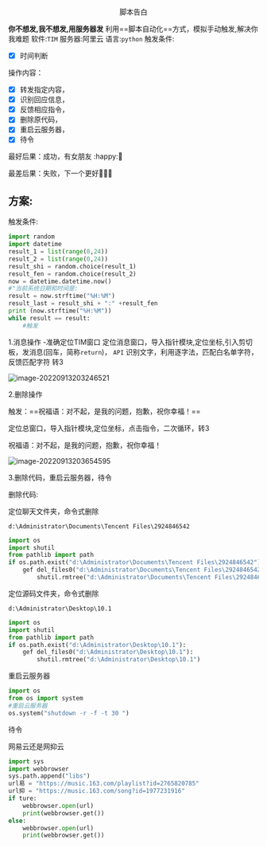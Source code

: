 <center>脚本告白</center>

**你不想发,我不想发,用服务器发**
利用==脚本自动化==方式，模拟手动触发,解决你我难题
软件:`TIM`
服务器:阿里云
语言:`python`
触发条件:

 - [x] 时间判断

操作内容：

 - [x] 转发指定内容，
 - [x] 识别回应信息，
 - [x] 反馈相应指令，
 - [x] 删除原代码，
 - [x] 重启云服务器，
 - [x] 待令 

最好后果：成功，有女朋友 :happy:💖

最差后果：失败，下一个更好🥳🥳🥳

## 方案:

触发条件:

```python
import random 
import datetime
result_1 = list(range(0,24))
result_2 = list(range(0,24))
result_shi = random.choice(result_1)
result_fen = random.choice(result_2)
now = datetime.datetime.now()
#"当前系统日期和时间是: 
result = now.strftime("%H:%M")
result_last = result_shi + ":" +result_fen
print (now.strftime("%H:%M"))
while result == result:
    #触发
```



1.消息操作 -准确定位TIM窗口
定位消息窗口，导入指针模块,定位坐标,引入剪切板，发消息(回车，简称`return`)， `API` 识别文字，利用逐字法，匹配白名单字符，反馈匹配字符 转3

![image-20220913203246521](C:\Users\29248\AppData\Roaming\Typora\typora-user-images\image-20220913203246521.png)

2.删除操作

触发：==祝福语：对不起，是我的问题，抱歉，祝你幸福！==

定位总窗口，导入指针模块,定位坐标，点击指令，二次循环，转3 

祝福语：对不起，是我的问题，抱歉，祝你幸福！



![image-20220913203654595](C:\Users\29248\AppData\Roaming\Typora\typora-user-images\image-20220913203654595.png)



3.删除代码，重启云服务器，待令

删除代码:

定位聊天文件夹，命令式删除

`d:\Administrator\Documents\Tencent Files\2924846542`

```python
import os
import shutil
from pathlib import path
if os.path.exist("d:\Administrator\Documents\Tencent Files\2924846542"):
    gef del_files0("d:\Administrator\Documents\Tencent Files\2924846542"):
        shutil.rmtree("d:\Administrator\Documents\Tencent Files\2924846542")
```

定位源码文件夹，命令式删除

`d:\Administrator\Desktop\10.1`

```python
import os
import shutil
from pathlib import path
if os.path.exist("d:\Administrator\Desktop\10.1"):
    gef del_files0("d:\Administrator\Desktop\10.1"):
        shutil.rmtree("d:\Administrator\Desktop\10.1")
```

重启云服务器

```python
import os
from os import system
#重启云服务器
os.system("shutdown -r -f -t 30 ")
```

待令

网易云还是网抑云

```python
import sys
import webbrowser
sys.path.append("libs")
url易 = "https://music.163.com/playlist?id=2765820785"
url抑 = "https://music.163.com/song?id=1977231916"
if ture:
    webbrowser.open(url)
    print(webbrowser.get())
else:
    webbrowser.open(url)
    print(webbrowser.get())
    

```

